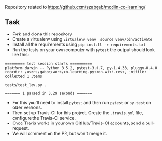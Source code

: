 Repository related to https://github.com/szabgab/modiin-co-learning/

## Task

* Fork and clone this repository
* Create a virtualenv using `virtualenv venv; source venv/bin/activate`
* Install all the requirements using `pip install -r requirements.txt`
* Run the tests on your own computer with `pytest` the output should look like this:

```
========= test session starts ==========
platform darwin -- Python 3.5.2, pytest-3.0.7, py-1.4.33, pluggy-0.4.0
rootdir: /Users/gabor/work/co-learning-python-with-test, inifile:
collected 1 items

tests/test_lev.py .

======= 1 passed in 0.29 seconds =======
```

* For this you'll need to install `pytest` and then run `pytest` or `py.test` on older versions.
* Then set up Travis-CI for this project. Create the `.travis.yml` file, configure the Travis-CI service.
* Once Travis works in your own GitHub/Travis-CI accounts, send a pull-request.
* We will comment on the PR, but won't merge it.

